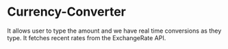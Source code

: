# Currency-Converter

It allows user to type the amount and we have real time conversions as they type. It fetches recent rates from the ExchangeRate API.
